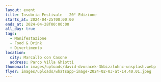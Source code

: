 ```yaml
---
layout: event
title: Insubria Festivale - 20° Edizione
starts_at: 2024-04-25T00:00:00
ends_at: 2024-04-28T00:00:00
all_day: true
tags:
  - Manifestazione
  - Food & Drink
  - Divertimento
location:
  city: Marcallo con Casone
  address: Parco Villa Ghiotti
thumbnail: images/uploads/david-dvoracek-3kbizzluhnc-unsplash.webp
flyer: images/uploads/whatsapp-image-2024-02-03-at-14.40.01.jpeg
---
```

